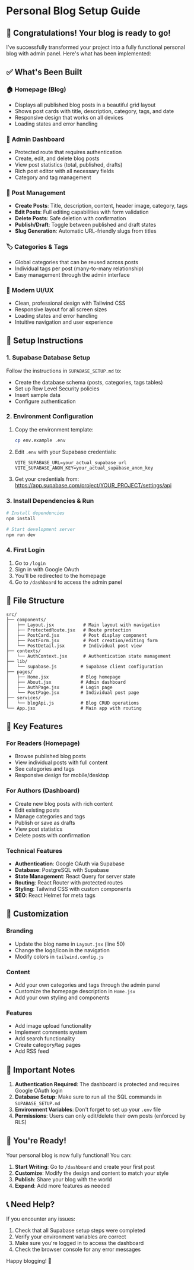 # Personal Blog Setup Guide

## 🎉 Congratulations! Your blog is ready to go!

I've successfully transformed your project into a fully functional personal blog with admin panel. Here's what has been implemented:

## ✅ What's Been Built

### 🏠 **Homepage (Blog)**

- Displays all published blog posts in a beautiful grid layout
- Shows post cards with title, description, category, tags, and date
- Responsive design that works on all devices
- Loading states and error handling

### 🔐 **Admin Dashboard**

- Protected route that requires authentication
- Create, edit, and delete blog posts
- View post statistics (total, published, drafts)
- Rich post editor with all necessary fields
- Category and tag management

### 📝 **Post Management**

- **Create Posts**: Title, description, content, header image, category, tags
- **Edit Posts**: Full editing capabilities with form validation
- **Delete Posts**: Safe deletion with confirmation
- **Publish/Draft**: Toggle between published and draft states
- **Slug Generation**: Automatic URL-friendly slugs from titles

### 🏷️ **Categories & Tags**

- Global categories that can be reused across posts
- Individual tags per post (many-to-many relationship)
- Easy management through the admin interface

### 🎨 **Modern UI/UX**

- Clean, professional design with Tailwind CSS
- Responsive layout for all screen sizes
- Loading states and error handling
- Intuitive navigation and user experience

## 🚀 Setup Instructions

### 1. **Supabase Database Setup**

Follow the instructions in `SUPABASE_SETUP.md` to:

- Create the database schema (posts, categories, tags tables)
- Set up Row Level Security policies
- Insert sample data
- Configure authentication

### 2. **Environment Configuration**

1. Copy the environment template:

   ```bash
   cp env.example .env
   ```

2. Edit `.env` with your Supabase credentials:

   ```env
   VITE_SUPABASE_URL=your_actual_supabase_url
   VITE_SUPABASE_ANON_KEY=your_actual_supabase_anon_key
   ```

3. Get your credentials from: https://app.supabase.com/project/YOUR_PROJECT/settings/api

### 3. **Install Dependencies & Run**

```bash
# Install dependencies
npm install

# Start development server
npm run dev
```

### 4. **First Login**

1. Go to `/login`
2. Sign in with Google OAuth
3. You'll be redirected to the homepage
4. Go to `/dashboard` to access the admin panel

## 📁 File Structure

```
src/
├── components/
│   ├── Layout.jsx           # Main layout with navigation
│   ├── ProtectedRoute.jsx   # Route protection
│   ├── PostCard.jsx         # Post display component
│   ├── PostForm.jsx         # Post creation/editing form
│   └── PostDetail.jsx       # Individual post view
├── contexts/
│   └── AuthContext.jsx      # Authentication state management
├── lib/
│   └── supabase.js         # Supabase client configuration
├── pages/
│   ├── Home.jsx            # Blog homepage
│   ├── About.jsx           # Admin dashboard
│   ├── AuthPage.jsx        # Login page
│   └── PostPage.jsx        # Individual post page
├── services/
│   └── blogApi.js          # Blog CRUD operations
└── App.jsx                 # Main app with routing
```

## 🎯 Key Features

### **For Readers (Homepage)**

- Browse published blog posts
- View individual posts with full content
- See categories and tags
- Responsive design for mobile/desktop

### **For Authors (Dashboard)**

- Create new blog posts with rich content
- Edit existing posts
- Manage categories and tags
- Publish or save as drafts
- View post statistics
- Delete posts with confirmation

### **Technical Features**

- **Authentication**: Google OAuth via Supabase
- **Database**: PostgreSQL with Supabase
- **State Management**: React Query for server state
- **Routing**: React Router with protected routes
- **Styling**: Tailwind CSS with custom components
- **SEO**: React Helmet for meta tags

## 🔧 Customization

### **Branding**

- Update the blog name in `Layout.jsx` (line 50)
- Change the logo/icon in the navigation
- Modify colors in `tailwind.config.js`

### **Content**

- Add your own categories and tags through the admin panel
- Customize the homepage description in `Home.jsx`
- Add your own styling and components

### **Features**

- Add image upload functionality
- Implement comments system
- Add search functionality
- Create category/tag pages
- Add RSS feed

## 🚨 Important Notes

1. **Authentication Required**: The dashboard is protected and requires Google OAuth login
2. **Database Setup**: Make sure to run all the SQL commands in `SUPABASE_SETUP.md`
3. **Environment Variables**: Don't forget to set up your `.env` file
4. **Permissions**: Users can only edit/delete their own posts (enforced by RLS)

## 🎉 You're Ready!

Your personal blog is now fully functional! You can:

1. **Start Writing**: Go to `/dashboard` and create your first post
2. **Customize**: Modify the design and content to match your style
3. **Publish**: Share your blog with the world
4. **Expand**: Add more features as needed

## 📞 Need Help?

If you encounter any issues:

1. Check that all Supabase setup steps were completed
2. Verify your environment variables are correct
3. Make sure you're logged in to access the dashboard
4. Check the browser console for any error messages

Happy blogging! 🚀
